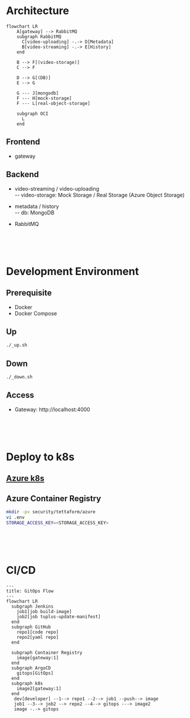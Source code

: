# Architecture
```mermaid
flowchart LR
    A[gateway] --> RabbitMQ
    subgraph RabbitMQ
      C[video-uploading] -.-> D[Metadata]
      B[video-streaming] -.-> E[History]
    end

    B --> F[(video-storage)]
    C --> F

    D --> G[(DB)]
    E --> G

    G --- J[mongodb]
    F --- H[mock-storage]
    F --- L[real-object-storage]

    subgraph OCI
      L
    end
```

## Frontend

- gateway

## Backend

- video-streaming / video-uploading \
  -- video-storage: Mock Storage / Real Storage (Azure Object Storage)

- metadata / history \
  -- db: MongoDB 

- RabbitMQ

<br>
<br>
<br>

# Development Environment
## Prerequisite

- Docker
- Docker Compose

## Up
```bash
./_up.sh
```

## Down
```bash
./_down.sh
```

## Access
- Gateway: http://localhost:4000

<br>
<br>
<br>

# Deploy to k8s
## [Azure k8s](./readme/README-azure-k8s.md)

## Azure Container Registry
```bash
mkdir -pv security/tettaform/azure
vi .env
STORAGE_ACCESS_KEY=<STORAGE_ACCESS_KEY>
```

<br>
<br>
<br>

# CI/CD
```mermaid
---
title: GitOps Flow
---
flowchart LR
  subgraph Jenkins
    job1[job build-image]
    job2[job tuplus-update-manifest]
  end
  subgraph GitHub
    repo1[code repo]
    repo2[yaml repo]
  end

  subgraph Container Registry
    image[gateway:1]
  end
  subgraph ArgoCD
    gitops[GitOps]
  end
  subgraph k8s
    image2[gateway:1]
  end
   dev[developer] --1--> repo1 --2--> job1 --push--> image
   job1 --3--> job2 --> repo2 --4--> gitops ---> image2
   image -.-> gitops
```